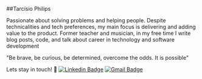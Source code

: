 ##Tarcísio Philips

Passionate about solving problems and helping people. Despite technicalities and tech preferences, my main focus is delivering and adding value to the product.
Former teacher and musician, in my free time I write blog posts, code, and talk about career in technology and software development

"Be brave, be curious, be determined, overcome the odds. It is possible"

Lets stay in touch! 👊
[![Linkedin Badge](https://img.shields.io/badge/-Linkedin-blue?style=flat-square&logo=Linkedin&logoColor=white&link=https://www.linkedin.com/in/tarcisiophilips/)](https://www.linkedin.com/in/tarcisiophilips/)
[![Gmail Badge](https://img.shields.io/badge/-Gmail-c14438?style=flat-square&logo=Gmail&logoColor=white&link=mailto:tarcisiogabriel.philipss@gmail.com)](mailto:tarcisiogabriel.philipss@gmail.com)
